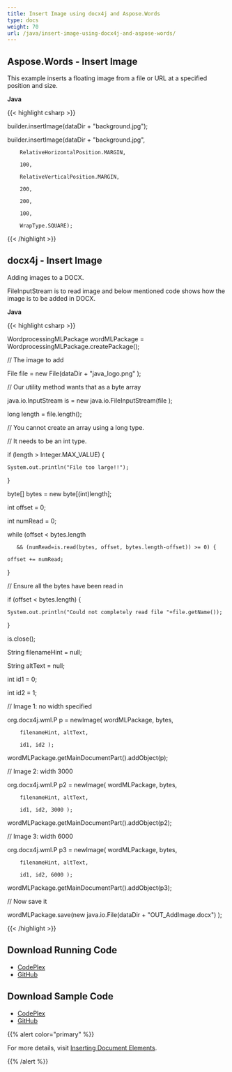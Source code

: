 ```yaml
---
title: Insert Image using docx4j and Aspose.Words
type: docs
weight: 70
url: /java/insert-image-using-docx4j-and-aspose-words/
---
```


## **Aspose.Words - Insert Image**
This example inserts a floating image from a file or URL at a specified position and size.

**Java**

{{< highlight csharp >}}

 builder.insertImage(dataDir + "background.jpg");

builder.insertImage(dataDir + "background.jpg",

        RelativeHorizontalPosition.MARGIN,

        100,

        RelativeVerticalPosition.MARGIN,

        200,

        200,

        100,

        WrapType.SQUARE);


{{< /highlight >}}
## **docx4j - Insert Image**
Adding images to a DOCX.

FileInputStream is to read image and below mentioned code shows how the image is to be added in DOCX.

**Java**

{{< highlight csharp >}}

 WordprocessingMLPackage wordMLPackage = WordprocessingMLPackage.createPackage();

// The image to add

File file = new File(dataDir + "java_logo.png" );

// Our utility method wants that as a byte array

java.io.InputStream is = new java.io.FileInputStream(file );

long length = file.length();

// You cannot create an array using a long type.

// It needs to be an int type.

if (length > Integer.MAX_VALUE) {

	System.out.println("File too large!!");

}

byte[] bytes = new byte[(int)length];

int offset = 0;

int numRead = 0;

while (offset < bytes.length

       && (numRead=is.read(bytes, offset, bytes.length-offset)) >= 0) {

    offset += numRead;

}

// Ensure all the bytes have been read in

if (offset < bytes.length) {

    System.out.println("Could not completely read file "+file.getName());

}

is.close();

String filenameHint = null;

String altText = null;

int id1 = 0;

int id2 = 1;

// Image 1: no width specified

org.docx4j.wml.P p = newImage( wordMLPackage, bytes,

		filenameHint, altText,

		id1, id2 );

wordMLPackage.getMainDocumentPart().addObject(p);

// Image 2: width 3000

org.docx4j.wml.P p2 = newImage( wordMLPackage, bytes,

		filenameHint, altText,

		id1, id2, 3000 );

wordMLPackage.getMainDocumentPart().addObject(p2);

// Image 3: width 6000

org.docx4j.wml.P p3 = newImage( wordMLPackage, bytes,

		filenameHint, altText,

		id1, id2, 6000 );

wordMLPackage.getMainDocumentPart().addObject(p3);


// Now save it

wordMLPackage.save(new java.io.File(dataDir + "OUT_AddImage.docx") );

{{< /highlight >}}
## **Download Running Code**
- [CodePlex](https://aspose-wordsjavadocx4j.codeplex.com/releases/view/618874)
- [GitHub](https://github.com/aspose-words/Aspose.Words-for-Java/releases/tag/Aspose.Words_Java_for_Docx4j-v1.0.0)
## **Download Sample Code**
- [CodePlex](https://aspose-wordsjavadocx4j.codeplex.com/SourceControl/latest#src/main/java/com/aspose/words/examples/featurescomparison/documents/addimage/)
- [GitHub](https://github.com/aspose-words/Aspose.Words-for-Java/tree/master/Plugins/Aspose.Words-for-Java_for_Docx4j/src/main/java/com/aspose/words/examples/featurescomparison/documents/addimage)

{{% alert color="primary" %}} 

For more details, visit [Inserting Document Elements](/words/java/use-documentbuilder-to-insert-document-elements/).

{{% /alert %}}

